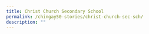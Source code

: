 ```yaml
---
title: Christ Church Secondary School
permalink: /chingay50-stories/christ-church-sec-sch/
description: ""
---
```

